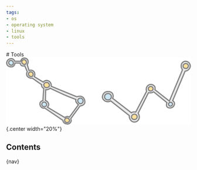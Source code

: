 ```yaml
---
tags:
- os
- operating system
- linux
- tools
---
```

# Tools
![](img/logo.svg){.center width="20%"}

## Contents

{nav}
